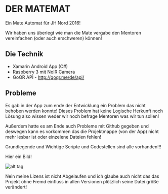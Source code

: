 DER MATEMAT
=============
Ein Mate Automat für JH Nord 2016!

Wir haben uns überlegt wie man die Mate vergabe den Mentoren
vereinfachen (oder auch erschweren) können!

Die Technik
-------
- Xamarin Android App (C#)
- Raspberry 3 mit NoIR Camera
- GoQR API - http://goqr.me/de/api/

Probleme
-------
Es gab in der App zum ende der Entwicklung ein Problem das 
nicht behoben werden konnte!
Dieses Problem hat keine Logische Herkunft noch Lösung also 
wissen weder wir noch befrage Mentoren was wir tun sollen!

Außerdem hatte es am Ende auch Probleme mit Github gegeben 
und deswegen kann es vorkommen das die Projektmappe (von der
App) nicht mehr lesbar ist oder einzelene Dateien fehlen!

Grundlegende und Wichtige Scripte und Codestellen sind alle vorhanden!!!

Hier ein Bild!


![alt tag](http://vps229531.ovh.net/wp-content/uploads/2016/06/Unbenannt.png)

Nein meine Lizens ist nicht Abgelaufen und ich glaube auch nicht das das Projekt
ohne Fremd einfluss in allen Versionen plötzlich seine Datei größe verändert!
